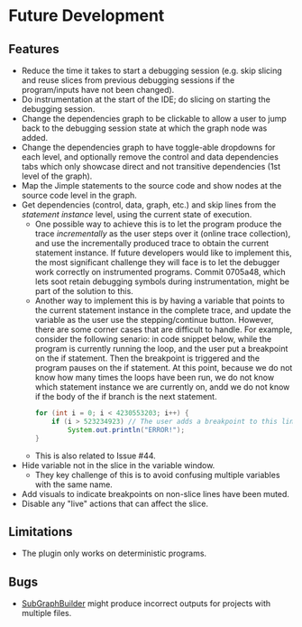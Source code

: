 # Future Development

## Features
- Reduce the time it takes to start a debugging session (e.g. skip slicing and reuse slices from previous debugging 
  sessions if the program/inputs have not been changed).
- Do instrumentation at the start of the IDE; do slicing on starting the debugging session.
- Change the dependencies graph to be clickable to allow a user to jump back to the debugging session state at which the
  graph node was added.
- Change the dependencies graph to have toggle-able dropdowns for each level, and optionally remove the control and data
  dependencies tabs which only showcase direct and not transitive dependencies (1st level of the graph).
- Map the Jimple statements to the source code and show nodes at the source code level in the graph.
- Get dependencies (control, data, graph, etc.) and skip lines from the *statement instance* level, using the current 
  state of execution.
  - One possible way to achieve this is to let the program produce the trace *incrementally* as the user steps over it 
    (online trace collection), and use the incrementally produced trace to obtain the current statement instance.
    If future developers would like to implement this, the most significant challenge they will face is to let the 
    debugger work correctly on instrumented programs. Commit 0705a48, which lets soot retain debugging symbols during 
    instrumentation, might be part of the solution to this.  
  - Another way to implement this is by having a variable that points to the current statement instance in the complete 
    trace, and update the variable as the user use the stepping/continue button. However, there are some corner cases 
    that are difficult to handle. For example, consider the following senario: in code snippet below, while the program 
    is currently running the loop, and the user put a breakpoint on the if statement. Then the breakpoint is triggered
    and the program pauses on the if statement. At this point, because we do not know how many times the loops have been
    run, we do not know which statement instance we are currently on, andd we do not know if the body of the if
    branch is the next statement.
    ```java
    for (int i = 0; i < 4230553203; i++) {
        if (i > 523234923) // The user adds a breakpoint to this line while the loop is running
            System.out.println("ERROR!");
    }
    ```
  - This is also related to Issue #44.
- Hide variable not in the slice in the variable window.
  - They key challenge of this is to avoid confusing multiple variables with the same name.
- Add visuals to indicate breakpoints on non-slice lines have been muted.
- Disable any "live" actions that can affect the slice.

## Limitations
- The plugin only works on deterministic programs.

## Bugs
- [SubGraphBuilder](src/main/java/team57/debuggerpp/trace/SubGraphBuilder.java) might produce incorrect outputs for 
  projects with multiple files.
